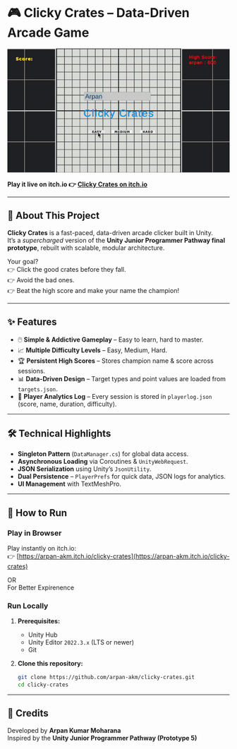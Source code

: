 # 🎮 Clicky Crates – Data-Driven Arcade Game

![Gameplay](https://raw.githubusercontent.com/ArpanMoharana/Clicky-Crates-Unity-Game/f4e7ec4906d9810e9f9ccd5d21e6bcf37b3af8bd/Click_Crates.gif)




**Play it live on itch.io 👉 [Clicky Crates on itch.io](https://arpan-akm.itch.io/clicky-crates)**  

---

## 📖 About This Project
**Clicky Crates** is a fast-paced, data-driven arcade clicker built in Unity.  
It’s a *supercharged* version of the **Unity Junior Programmer Pathway final prototype**, rebuilt with scalable, modular architecture.

Your goal?  
👉 Click the good crates before they fall.  
👉 Avoid the bad ones.  
👉 Beat the high score and make your name the champion!  

---

## ✨ Features
- 🖱️ **Simple & Addictive Gameplay** – Easy to learn, hard to master.  
- 📈 **Multiple Difficulty Levels** – Easy, Medium, Hard.  
- 🏆 **Persistent High Scores** – Stores champion name & score across sessions.  
- 📊 **Data-Driven Design** – Target types and point values are loaded from `targets.json`.  
- 📝 **Player Analytics Log** – Every session is stored in `playerlog.json` (score, name, duration, difficulty).  

---

## 🛠️ Technical Highlights
- **Singleton Pattern** (`DataManager.cs`) for global data access.  
- **Asynchronous Loading** via Coroutines & `UnityWebRequest`.  
- **JSON Serialization** using Unity’s `JsonUtility`.  
- **Dual Persistence** – `PlayerPrefs` for quick data, JSON logs for analytics.  
- **UI Management** with TextMeshPro.  

---

## 🚀 How to Run

### Play in Browser
Play instantly on itch.io:  
👉 [https://arpan-akm.itch.io/clicky-crates](https://arpan-akm.itch.io/clicky-crates) 
<p>
   <H9>OR <br>
      For Better Expirenence</H9>
</p>

### Run Locally
1. **Prerequisites:**  
   - Unity Hub  
   - Unity Editor `2022.3.x` (LTS or newer)  
   - Git  

2. **Clone this repository:**
   ```bash
   git clone https://github.com/arpan-akm/clicky-crates.git
   cd clicky-crates
---

## 🙌 Credits
Developed by **Arpan Kumar Moharana**  
Inspired by the **Unity Junior Programmer Pathway (Prototype 5)**
